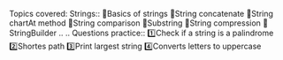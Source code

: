 Topics covered: Strings::
🔹Basics of strings
🔹String concatenate 
🔹String chartAt method 
🔹String comparison 
🔹Substring 
🔹String compression 
🔹 StringBuilder 
..
..
Questions practice::
1️⃣Check if a string is a palindrome 
2️⃣Shortes path
3️⃣Print largest string
4️⃣Converts letters to uppercase 
